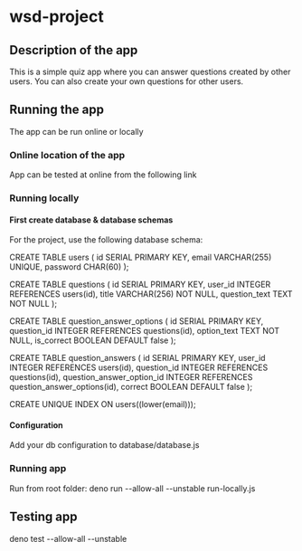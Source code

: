 # wsd-project

## Description of the app

This is a simple quiz app where you can answer questions created by other users. 
You can also create your own questions for other users.

## Running the app

The app can be run online or locally

### Online location of the app
App can be tested at online from the following link

### Running locally

#### First create database & database schemas 
For the project, use the following database schema:

CREATE TABLE users (
  id SERIAL PRIMARY KEY,
  email VARCHAR(255) UNIQUE,
  password CHAR(60)
);

CREATE TABLE questions (
  id SERIAL PRIMARY KEY,
  user_id INTEGER REFERENCES users(id),
  title VARCHAR(256) NOT NULL,
  question_text TEXT NOT NULL
);

CREATE TABLE question_answer_options (
  id SERIAL PRIMARY KEY,
  question_id INTEGER REFERENCES questions(id),
  option_text TEXT NOT NULL,
  is_correct BOOLEAN DEFAULT false
);

CREATE TABLE question_answers (
  id SERIAL PRIMARY KEY,
  user_id INTEGER REFERENCES users(id),
  question_id INTEGER REFERENCES questions(id),
  question_answer_option_id INTEGER REFERENCES question_answer_options(id),
  correct BOOLEAN DEFAULT false
);

CREATE UNIQUE INDEX ON users((lower(email)));

#### Configuration
Add your db configuration to database/database.js 

### Running app
Run from root folder:
deno run --allow-all --unstable run-locally.js

## Testing app
deno test --allow-all --unstable

